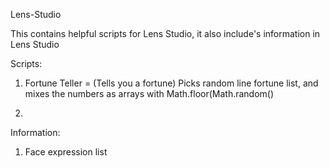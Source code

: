 Lens-Studio

This contains helpful scripts for Lens Studio, it also include's information in Lens Studio


Scripts:
1. Fortune Teller = (Tells you a fortune) Picks random line fortune list, and mixes the numbers as arrays with Math.floor(Math.random()

2. 

Information:

1. Face expression list
